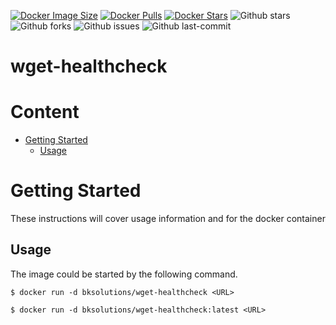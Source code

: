 [![Docker Image Size](https://badgen.net/docker/size/bksolutions/wget-healthcheck?icon=docker&label=image%20size)](https://hub.docker.com/r/bksolutions/wget-healthcheck/)
[![Docker Pulls](https://badgen.net/docker/pulls/bksolutions/wget-healthcheck?icon=docker&label=pulls)](https://hub.docker.com/r/bksolutions/wget-healthcheck/)
[![Docker Stars](https://badgen.net/docker/stars/bksolutions/wget-healthcheck?icon=docker&label=stars)](https://hub.docker.com/r/bksolutions/wget-healthcheck/)
![Github stars](https://badgen.net/github/stars/kca-docker/wget-healthcheck?icon=github&label=stars)
![Github forks](https://badgen.net/github/forks/kca-docker/wget-healthcheck?icon=github&label=forks)
![Github issues](https://img.shields.io/github/issues/kca-docker/wget-healthcheck)
![Github last-commit](https://img.shields.io/github/last-commit/kca-docker/wget-healthcheck)




# wget-healthcheck  <!-- omit in toc -->

# Content  <!-- omit in toc -->

- [Getting Started](#getting-started)
  - [Usage](#usage)


# Getting Started

These instructions will cover usage information and for the docker container 

## Usage

The image could be started by the following command.  

```shell
$ docker run -d bksolutions/wget-healthcheck <URL>
```
```shell
$ docker run -d bksolutions/wget-healthcheck:latest <URL>
```